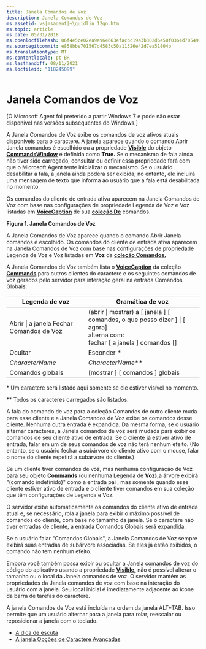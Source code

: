 ```yaml
---
title: Janela Comandos de Voz
description: Janela Comandos de Voz
ms.assetid: vs|msagent|~\guidlin_12gn.htm
ms.topic: article
ms.date: 05/31/2018
ms.openlocfilehash: 06f4e5ce02ea9a964663efacbc19a3b302d6e58f0364d705491be26229b15f69
ms.sourcegitcommit: e858bbe701567d4583c50a11326e42d7ea51804b
ms.translationtype: MT
ms.contentlocale: pt-BR
ms.lasthandoff: 08/11/2021
ms.locfileid: "118245099"
---
```

# <a name="voice-commands-window"></a>Janela Comandos de Voz

\[O Microsoft Agent foi preterido a partir Windows 7 e pode não estar disponível nas versões subsequentes do Windows.\]

A Janela Comandos de Voz exibe os comandos de voz ativos atuais disponíveis para o caractere. A janela aparece quando o comando Abrir Janela comandos é escolhido ou a propriedade [**Visible**](visible-property.md) do objeto [**CommandsWindow**](/windows/desktop/lwef/the-commandswindow-object) é definida como **True.** Se o mecanismo de fala ainda não tiver sido carregado, consultar ou definir essa propriedade fará com que o Microsoft Agent tente inicializar o mecanismo. Se o usuário desabilitar a fala, a janela ainda poderá ser exibida; no entanto, ele incluirá uma mensagem de texto que informa ao usuário que a fala está desabilitada no momento.

Os comandos do cliente de entrada ativa aparecem na [](voice-property.md)[](caption-property.md) Janela Comandos  de Voz com base nas configurações de propriedade Legenda de Voz e Voz listadas em [**VoiceCaption**](voicecaption-property.md) de sua [**coleção De**](/windows/desktop/lwef/the-commands-collection-object) comandos.

**Figura 1. Janela Comandos de Voz**

A Janela Comandos de Voz aparece quando o comando Abrir Janela comandos é escolhido. Os comandos do cliente de entrada ativa aparecem na [](voice-property.md)[](caption-property.md) Janela Comandos  de Voz com base nas configurações de propriedade Legenda de Voz e Voz listadas em **Voz** da [**coleção Comandos.**](/windows/desktop/lwef/the-commands-collection-object)

A Janela Comandos de Voz também lista o [**VoiceCaption**](voicecaption-property.md) da coleção [**Commands**](/windows/desktop/lwef/the-commands-collection-object) para outros clientes do caractere e os seguintes comandos de voz gerados pelo servidor para interação geral na entrada Comandos Globais:



| Legenda de voz                       | Gramática de voz                                                                                                                                            |
|-------------------------------------|----------------------------------------------------------------------------------------------------------------------------------------------------------|
| Abrir \| a janela Fechar Comandos de Voz | (abrir \| mostrar) a \[ janela \] \[ comandos, o que posso dizer \] \| \[ agora\] <br/> alterna com: <br/> fechar \[ a janela \] comandos \[\] <br/> |
| Ocultar                                | Esconder \*                                                                                                                                                  |
| *CharacterName*                     | *CharacterName*\*\*                                                                                                                                      |
| Comandos globais                     | \[mostrar \] \[ comandos \] globais                                                                                                                          |



 

\* Um caractere será listado aqui somente se ele estiver visível no momento.

\*\* Todos os caracteres carregados são listados.

A fala do comando de [](/windows/desktop/lwef/the-commands-collection-object) voz para a coleção Comandos de outro cliente muda para esse cliente e a Janela Comandos de Voz exibe os comandos desse cliente. Nenhuma outra entrada é expandida. Da mesma forma, se o usuário alternar caracteres, a Janela comandos de voz será mudada para exibir os comandos de seu cliente ativo de entrada. Se o cliente já estiver ativo de entrada, falar em um de seus comandos de voz não terá nenhum efeito. (No entanto, se o usuário fechar a subárvore do cliente ativo com o mouse, falar o nome do cliente repetirá a subárvore do cliente.)

Se um cliente tiver comandos [](voice-property.md) de voz, mas nenhuma configuração de Voz para seu objeto [**Commands**](/windows/desktop/lwef/the-commands-collection-object) (ou nenhuma Legenda de [**Voz),**](caption-property.md)a árvore exibirá "(comando indefinido)" como a entrada pai , mas somente quando esse cliente estiver ativo de entrada e o cliente tiver comandos em sua coleção que têm configurações de Legenda e Voz.  

O servidor exibe automaticamente os comandos do cliente ativo de entrada atual e, se necessário, rola a janela para exibir o máximo possível de comandos do cliente, com base no tamanho da janela. Se o caractere não tiver entradas de cliente, a entrada Comandos Globais será expandida.

Se o usuário falar "Comandos Globais", a Janela Comandos de Voz sempre exibirá suas entradas de subárvore associadas. Se eles já estão exibidos, o comando não tem nenhum efeito.

Embora você também possa exibir ou ocultar a Janela comandos de voz do código do aplicativo usando a propriedade [**Visible,**](visible-property.md) não é possível alterar o tamanho ou o local da Janela comandos de voz. O servidor mantém as propriedades da Janela comandos de voz com base na interação do usuário com a janela. Seu local inicial é imediatamente adjacente ao ícone da barra de tarefas do caractere.

A janela Comandos de Voz está incluída na ordem da janela ALT+TAB. Isso permite que um usuário alternar para a janela para rolar, reescalar ou reposicionar a janela com o teclado.

-   [A dica de escuta](the-listening-tip.md)
-   [A janela Opções de Caractere Avançadas](https://www.bing.com/search?q=The+Advanced+Character+Options+Window)

 

